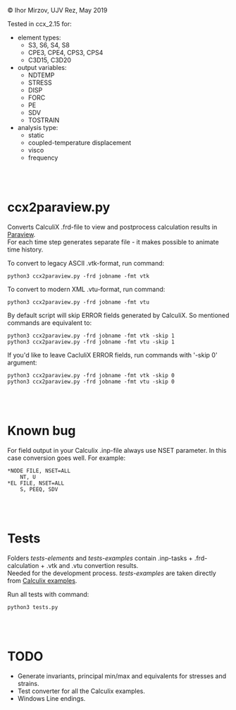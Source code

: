 © Ihor Mirzov, UJV Rez, May 2019

Tested in ccx_2.15 for:

- element types:
    - S3, S6, S4, S8
    - CPE3, CPE4, CPS3, CPS4
    - C3D15, C3D20
- output variables:
    - NDTEMP
    - STRESS
    - DISP
    - FORC
    - PE
    - SDV
    - TOSTRAIN
- analysis type:
    - static
    - coupled-temperature displacement
    - visco
    - frequency

<br/><br/>



# ccx2paraview.py

Converts CalculiX .frd-file to view and postprocess calculation results in [Paraview](https://www.paraview.org/).  
For each time step generates separate file - it makes possible to animate time history.  

To convert to legacy ASCII .vtk-format, run command:

    python3 ccx2paraview.py -frd jobname -fmt vtk

To convert to modern XML .vtu-format, run command:

    python3 ccx2paraview.py -frd jobname -fmt vtu

By default script will skip ERROR fields generated by CalculiX. So mentioned commands are equivalent to:

    python3 ccx2paraview.py -frd jobname -fmt vtk -skip 1
    python3 ccx2paraview.py -frd jobname -fmt vtu -skip 1

If you'd like to leave CacluliX ERROR fields, run commands with '-skip 0' argument:

    python3 ccx2paraview.py -frd jobname -fmt vtk -skip 0
    python3 ccx2paraview.py -frd jobname -fmt vtu -skip 0

<br/><br/>



# Known bug

For field output in your Calculix .inp-file always use NSET parameter. In this case conversion goes well. For example:

    *NODE FILE, NSET=ALL
        NT, U
    *EL FILE, NSET=ALL
        S, PEEQ, SDV

<br/><br/>



# Tests

Folders *tests-elements* and *tests-examples* contain .inp-tasks + .frd-calculation + .vtk and .vtu convertion results.  
Needed for the development process.  *tests-examples* are taken directly from [Calculix examples](http://www.dhondt.de/ccx_2.15.test.tar.bz2).

Run all tests with command:

    python3 tests.py

<br/><br/>



# TODO

- Generate invariants, principal min/max and equivalents for stresses and strains.
- Test converter for all the Calculix examples.
- Windows Line endings.
